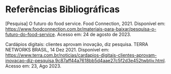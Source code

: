 # Referências Bibliográficas

[Pesquisa] O futuro do food service. Food Connection, 2021. Disponível em: <https://www.foodconnection.com.br/materiais-para-baixar/pesquisa-o-futuro-do-food-service>. Acesso em: 24 de agosto de 2023. 

Cardápios digitais: clientes aprovam inovação, diz pesquisa. TERRA NETWORKS BRASIL, 14 Dez 2021. Disponível em: https://www.terra.com.br/noticias/cardapios-digitais-clientes-aprovam-inovacao-diz-pesquisa,9c87aff44a7618bb5d4aae27c5f2d3e452twbtjv.html. Acesso em: 23, Ago 2023. 
